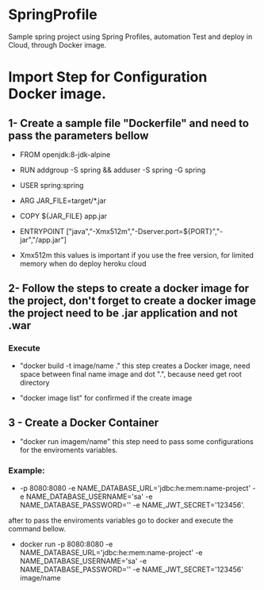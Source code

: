 # SpringProfile
Sample spring project using Spring Profiles, automation Test and deploy in Cloud, through Docker image. 

# Import Step for Configuration Docker image. 

## 1- Create a sample file "Dockerfile" and need to pass the parameters bellow

* FROM openjdk:8-jdk-alpine

* RUN addgroup -S spring && adduser -S spring -G spring

* USER spring:spring

* ARG JAR_FILE=target/*.jar

* COPY ${JAR_FILE} app.jar

* ENTRYPOINT ["java","-Xmx512m","-Dserver.port=${PORT}","-jar","/app.jar"]

* Xmx512m this values is important if you use the free version, for limited memory when do deploy heroku cloud

## 2- Follow the steps to create a docker image for the project, don't forget to create a docker image the project need to be .jar application and not .war 

### Execute 

* "docker build -t image/name ." this step creates a Docker image, need space between final name image and dot ".", because need get root directory

* "docker image list" for confirmed if the create image

## 3 - Create a Docker Container

* "docker run imagem/name" this step need to pass some configurations for the enviroments variables. 

### Example: 

* -p 8080:8080 -e NAME_DATABASE_URL='jdbc:he:mem:name-project' -e NAME_DATABASE_USERNAME='sa' -e NAME_DATABASE_PASSWORD='' -e NAME_JWT_SECRET='123456'.

after to pass the enviroments variables go to docker and execute the command bellow. 

* docker run -p 8080:8080 -e NAME_DATABASE_URL='jdbc:he:mem:name-project' -e NAME_DATABASE_USERNAME='sa' -e NAME_DATABASE_PASSWORD='' -e NAME_JWT_SECRET='123456' image/name





